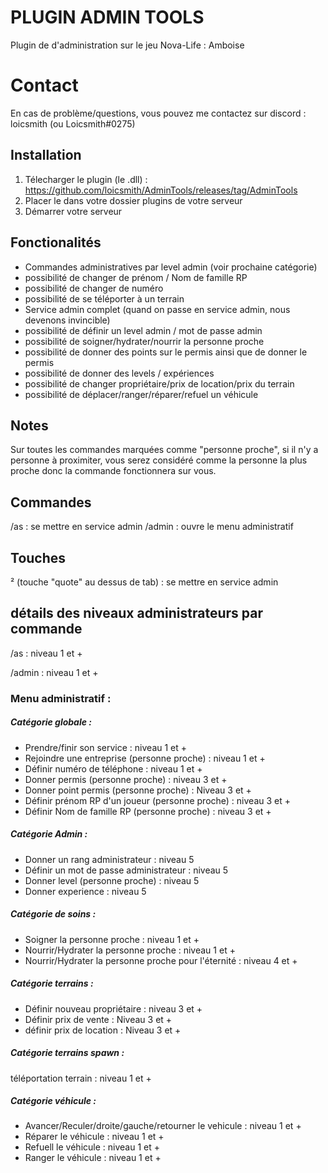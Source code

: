 
# PLUGIN ADMIN TOOLS

Plugin de d'administration sur le jeu Nova-Life : Amboise

# Contact

En cas de problème/questions, vous pouvez me contactez sur discord : loicsmith (ou Loicsmith#0275)


## Installation
1. Télecharger le plugin (le .dll) : https://github.com/loicsmith/AdminTools/releases/tag/AdminTools
2. Placer le dans votre dossier plugins de votre serveur
3. Démarrer votre serveur




## Fonctionalités

- Commandes administratives par level admin (voir prochaine catégorie)
- possibilité de changer de prénom / Nom de famille RP
- possibilité de changer de numéro
- possibilité de se téléporter à un terrain
- Service admin complet (quand on passe en service admin, nous devenons invincible)
- possibilité de définir un level admin / mot de passe admin
- possibilité de soigner/hydrater/nourrir la personne proche
- possibilité de donner des points sur le permis ainsi que de donner le permis
- possibilité de donner des levels / expériences
- possibilité de changer propriétaire/prix de location/prix du terrain
- possibilité de déplacer/ranger/réparer/refuel un véhicule

## Notes

Sur toutes les commandes marquées comme "personne proche", si il n'y a personne à proximiter, vous serez considéré comme la personne la plus proche donc la commande fonctionnera sur vous.

## Commandes

/as : se mettre en service admin
/admin : ouvre le menu administratif

## Touches

² (touche "quote" au dessus de tab) : se mettre en service admin

## détails des niveaux administrateurs par commande

/as : niveau 1 et +

/admin : niveau 1 et +

 ### Menu administratif :

##### Catégorie globale :

- Prendre/finir son service : niveau 1 et +
- Rejoindre une entreprise (personne proche) : niveau 1 et +
- Définir numéro de téléphone : niveau 1 et +
- Donner permis (personne proche) : niveau 3 et +
- Donner point permis (personne proche) : Niveau 3 et +
- Définir prénom RP d'un joueur (personne proche) : niveau 3 et + 
- Définir Nom de famille RP (personne proche) : niveau 3 et +

##### Catégorie Admin :

- Donner un rang administrateur : niveau 5
- Définir un mot de passe administrateur : niveau 5
- Donner level (personne proche) : niveau 5
- Donner experience : niveau 5
 
##### Catégorie de soins :

- Soigner la personne proche : niveau 1 et +
- Nourrir/Hydrater la personne proche : niveau 1 et +
- Nourrir/Hydrater la personne proche pour l'éternité : niveau 4 et +

##### Catégorie terrains :

- Définir nouveau propriétaire : niveau 3 et +
- Définir prix de vente : Niveau 3 et +
- définir prix de location : Niveau 3 et +

##### Catégorie terrains spawn :

téléportation terrain : niveau 1 et +

##### Catégorie véhicule :

- Avancer/Reculer/droite/gauche/retourner le vehicule : niveau 1 et +
- Réparer le véhicule : niveau 1 et +
- Refuell le véhicule : niveau 1 et +
- Ranger le véhicule : niveau 1 et + 
